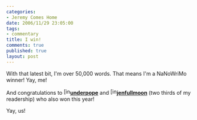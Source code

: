 ```yaml
--- 
categories: 
- Jeremy Comes Home
date: 2006/11/29 23:05:00
tags: 
- commentary
title: I win!
comments: true
published: true
layout: post
---
```


With that latest bit, I'm over 50,000 words.  That means I'm a NaNoWriMo winner!  Yay, me!

And congratulations to <font><a href="http://underpope.livejournal.com/profile"><img src="http://stat.livejournal.com/img/userinfo.gif" alt="[info]" height="17" width="17" /></a><a href="http://underpope.livejournal.com/"><strong>underpope</strong></a> and </font><font><font><a href="http://jenfullmoon.livejournal.com/profile"><img src="http://stat.livejournal.com/img/userinfo.gif" alt="[info]" height="17" width="17" /></a><a href="http://jenfullmoon.livejournal.com/"><strong>jenfullmoon</strong></a> (two thirds of my readership) who also won this year!</font></font>

<font><font>Yay, us!</font></font>
